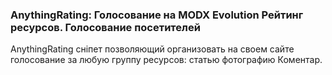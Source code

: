 
<meta http-equiv="Content-Type" content="text/html; charset=utf-8">
<h3>AnythingRating: Голосование на MODX Evolution Рейтинг ресурсов. Голосование посетителей</h3>
AnythingRating сніпет позволяющий организовать на своем сайте голосование за любую группу ресурсов: статью фотографию Коментар.
